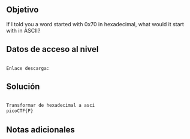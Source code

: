 ## Objetivo
If I told you a word started with 0x70 in hexadecimal, what would it start with in ASCII?
## Datos de acceso al nivel
```

Enlace descarga: 
```
## Solución

```bash

Transformar de hexadecimal a asci
picoCTF{P}
```
## Notas adicionales
```bash

```